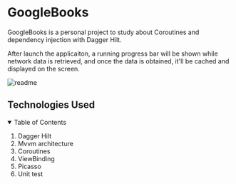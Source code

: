 # GoogleBooks

GoogleBooks is a personal project to study about Coroutines and dependency injection with Dagger Hilt. 

After launch the applicaiton, a running progress bar will be shown while network data is retrieved, and once the data is obtained, it'll be cached and displayed on the screen.

![readme](https://user-images.githubusercontent.com/41413741/131266827-67479ad8-1d53-49b7-b811-74c0df75c8af.png)



## Technologies Used

<!-- TABLE OF CONTENTS -->
<details open="open">
  <summary>Table of Contents</summary>
  <ol>
    <li><a>Dagger Hilt</a></li>
    <li><a>Mvvm architecture</a></li>
    <li><a>Coroutines</a></li>
    <li><a>ViewBinding</a></li>
    <li><a>Picasso</a></li>
    <li><a>Unit test</a></li>
  </ol>
</details>




